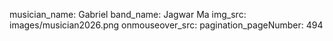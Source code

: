 musician_name: Gabriel
band_name: Jagwar Ma
img_src: images/musician2026.png
onmouseover_src: 
pagination_pageNumber: 494